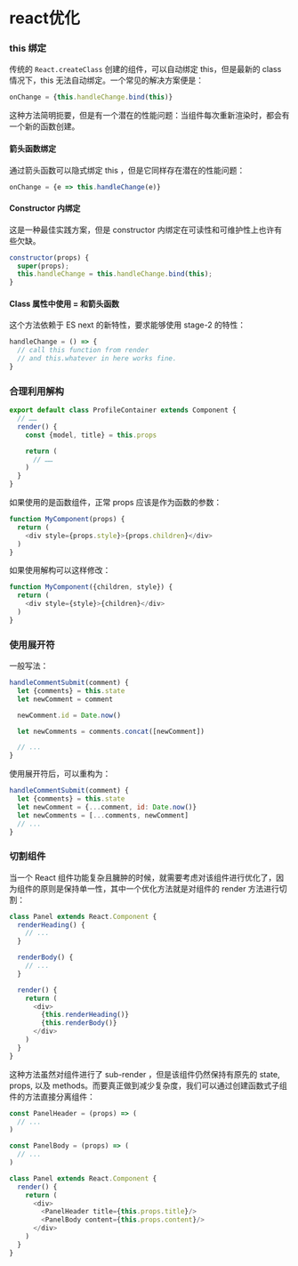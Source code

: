 # react优化
### this 绑定
传统的 `React.createClass` 创建的组件，可以自动绑定 this，但是最新的 class 情况下，this 无法自动绑定。一个常见的解决方案便是：

``` js
onChange = {this.handleChange.bind(this)}
```

这种方法简明扼要，但是有一个潜在的性能问题：当组件每次重新渲染时，都会有一个新的函数创建。

#### 箭头函数绑定
通过箭头函数可以隐式绑定 this ，但是它同样存在潜在的性能问题：

``` js
onChange = {e => this.handleChange(e)}
```

#### Constructor 内绑定
这是一种最佳实践方案，但是 constructor 内绑定在可读性和可维护性上也许有些欠缺。

``` js
constructor(props) {
  super(props);
  this.handleChange = this.handleChange.bind(this);
}
```

#### Class 属性中使用 = 和箭头函数
这个方法依赖于 ES next 的新特性，要求能够使用 stage-2 的特性：

``` js
handleChange = () => {
  // call this function from render 
  // and this.whatever in here works fine.
}
```

### 合理利用解构
``` js
export default class ProfileContainer extends Component {
  // ……
  render() {
    const {model, title} = this.props

    return ( 
      // ……
    )
  }
}
```

如果使用的是函数组件，正常 props 应该是作为函数的参数：

``` js
function MyComponent(props) {
  return (
    <div style={props.style}>{props.children}</div>
  )
}
```

如果使用解构可以这样修改：

``` js
function MyComponent({children, style}) {
  return (
    <div style={style}>{children}</div>
  )
}
```

### 使用展开符
一般写法：

``` js
handleCommentSubmit(comment) {
  let {comments} = this.state
  let newComment = comment

  newComment.id = Date.now()

  let newComments = comments.concat([newComment])

  // ...
}
```

使用展开符后，可以重构为：

``` js
handleCommentSubmit(comment) {
  let {comments} = this.state
  let newComment = {...comment, id: Date.now()}
  let newComments = [...comments, newComment]
  // ...
}
```

### 切割组件
当一个 React 组件功能复杂且臃肿的时候，就需要考虑对该组件进行优化了，因为组件的原则是保持单一性，其中一个优化方法就是对组件的 render 方法进行切割：

``` js
class Panel extends React.Component {
  renderHeading() {
    // ...
  }

  renderBody() {
    // ...
  }

  render() {
    return (
      <div>
        {this.renderHeading()}
        {this.renderBody()}
      </div>
    )
  }
}
```

这种方法虽然对组件进行了 sub-render ，但是该组件仍然保持有原先的 state, props, 以及 methods。而要真正做到减少复杂度，我们可以通过创建函数式子组件的方法直接分离组件：

``` js
const PanelHeader = (props) => (
  // ...
)

const PanelBody = (props) => (
  // ...
)

class Panel extends React.Component {
  render() {
    return (
      <div>
        <PanelHeader title={this.props.title}/>
        <PanelBody content={this.props.content}/>
      </div>
    )
  }
}
```